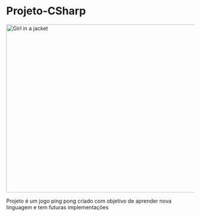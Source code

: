 # Projeto-CSharp

  <img src="https://imgur.com/Pa9BtkZ.png" alt="Girl in a jacket" width="910" height="450">

Projeto é um jogo ping pong criado com objetivo de aprender nova linguagem e tem futuras implementações

